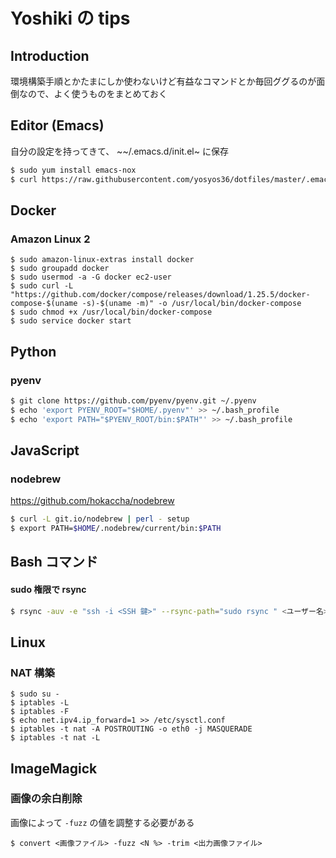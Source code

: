 # Yoshiki の tips
## Introduction
環境構築手順とかたまにしか使わないけど有益なコマンドとか毎回ググるのが面倒なので、よく使うものをまとめておく

## Editor (Emacs)
自分の設定を持ってきて、 ~~/.emacs.d/init.el~ に保存
```sh
$ sudo yum install emacs-nox
$ curl https://raw.githubusercontent.com/yosyos36/dotfiles/master/.emacs.d/cli.el -o ~/.emacs.d/init.el
```

## Docker
### Amazon Linux 2
```
$ sudo amazon-linux-extras install docker
$ sudo groupadd docker
$ sudo usermod -a -G docker ec2-user
$ sudo curl -L "https://github.com/docker/compose/releases/download/1.25.5/docker-compose-$(uname -s)-$(uname -m)" -o /usr/local/bin/docker-compose
$ sudo chmod +x /usr/local/bin/docker-compose
$ sudo service docker start
```

## Python
### pyenv
```sh
$ git clone https://github.com/pyenv/pyenv.git ~/.pyenv
$ echo 'export PYENV_ROOT="$HOME/.pyenv"' >> ~/.bash_profile
$ echo 'export PATH="$PYENV_ROOT/bin:$PATH"' >> ~/.bash_profile
```

## JavaScript
### nodebrew
https://github.com/hokaccha/nodebrew
```sh
$ curl -L git.io/nodebrew | perl - setup
$ export PATH=$HOME/.nodebrew/current/bin:$PATH
```

## Bash コマンド
#### sudo 権限で rsync
```sh
$ rsync -auv -e "ssh -i <SSH 鍵>" --rsync-path="sudo rsync " <ユーザー名>@<ホスト名>:/remotedir /localdir
```

## Linux
### NAT 構築
```
$ sudo su -
$ iptables -L
$ iptables -F
$ echo net.ipv4.ip_forward=1 >> /etc/sysctl.conf
$ iptables -t nat -A POSTROUTING -o eth0 -j MASQUERADE
$ iptables -t nat -L
```

## ImageMagick
### 画像の余白削除
画像によって `-fuzz` の値を調整する必要がある
```
$ convert <画像ファイル> -fuzz <N %> -trim <出力画像ファイル>
```
